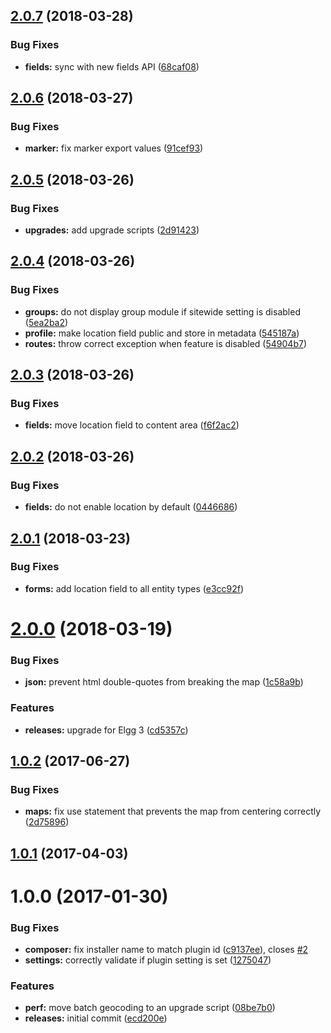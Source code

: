 <a name="2.0.7"></a>
## [2.0.7](https://github.com/hypeJunctionPro/Elgg3-hypeMapsOpen/compare/2.0.6...2.0.7) (2018-03-28)


### Bug Fixes

* **fields:** sync with new fields API ([68caf08](https://github.com/hypeJunctionPro/Elgg3-hypeMapsOpen/commit/68caf08))



<a name="2.0.6"></a>
## [2.0.6](https://github.com/hypeJunctionPro/Elgg3-hypeMapsOpen/compare/2.0.5...2.0.6) (2018-03-27)


### Bug Fixes

* **marker:** fix marker export values ([91cef93](https://github.com/hypeJunctionPro/Elgg3-hypeMapsOpen/commit/91cef93))



<a name="2.0.5"></a>
## [2.0.5](https://github.com/hypeJunctionPro/Elgg3-hypeMapsOpen/compare/2.0.4...2.0.5) (2018-03-26)


### Bug Fixes

* **upgrades:** add upgrade scripts ([2d91423](https://github.com/hypeJunctionPro/Elgg3-hypeMapsOpen/commit/2d91423))



<a name="2.0.4"></a>
## [2.0.4](https://github.com/hypeJunctionPro/Elgg3-hypeMapsOpen/compare/2.0.3...2.0.4) (2018-03-26)


### Bug Fixes

* **groups:** do not display group module if sitewide setting is disabled ([5ea2ba2](https://github.com/hypeJunctionPro/Elgg3-hypeMapsOpen/commit/5ea2ba2))
* **profile:** make location field public and store in metadata ([545187a](https://github.com/hypeJunctionPro/Elgg3-hypeMapsOpen/commit/545187a))
* **routes:** throw correct exception when feature is disabled ([54904b7](https://github.com/hypeJunctionPro/Elgg3-hypeMapsOpen/commit/54904b7))



<a name="2.0.3"></a>
## [2.0.3](https://github.com/hypeJunctionPro/Elgg3-hypeMapsOpen/compare/2.0.2...2.0.3) (2018-03-26)


### Bug Fixes

* **fields:** move location field to content area ([f6f2ac2](https://github.com/hypeJunctionPro/Elgg3-hypeMapsOpen/commit/f6f2ac2))



<a name="2.0.2"></a>
## [2.0.2](https://github.com/hypeJunctionPro/Elgg3-hypeMapsOpen/compare/2.0.1...2.0.2) (2018-03-26)


### Bug Fixes

* **fields:** do not enable location by default ([0446686](https://github.com/hypeJunctionPro/Elgg3-hypeMapsOpen/commit/0446686))



<a name="2.0.1"></a>
## [2.0.1](https://github.com/hypeJunctionPro/Elgg3-hypeMapsOpen/compare/2.0.0...2.0.1) (2018-03-23)


### Bug Fixes

* **forms:** add location field to all entity types ([e3cc92f](https://github.com/hypeJunctionPro/Elgg3-hypeMapsOpen/commit/e3cc92f))



<a name="2.0.0"></a>
# [2.0.0](https://github.com/hypeJunctionPro/Elgg3-hypeMapsOpen/compare/1.0.2...2.0.0) (2018-03-19)


### Bug Fixes

* **json:** prevent html double-quotes from breaking the map ([1c58a9b](https://github.com/hypeJunctionPro/Elgg3-hypeMapsOpen/commit/1c58a9b))


### Features

* **releases:** upgrade for Elgg 3 ([cd5357c](https://github.com/hypeJunctionPro/Elgg3-hypeMapsOpen/commit/cd5357c))



<a name="1.0.2"></a>
## [1.0.2](https://github.com/hypeJunction/hypeMapsOpen/compare/1.0.1...v1.0.2) (2017-06-27)


### Bug Fixes

* **maps:** fix use statement that prevents the map from centering correctly ([2d75896](https://github.com/hypeJunction/hypeMapsOpen/commit/2d75896))



<a name="1.0.1"></a>
## [1.0.1](https://github.com/hypeJunction/hypeMapsOpen/compare/1.0.0...v1.0.1) (2017-04-03)




<a name="1.0.0"></a>
# 1.0.0 (2017-01-30)


### Bug Fixes

* **composer:** fix installer name to match plugin id ([c9137ee](https://github.com/hypeJunction/hypeMapsOpen/commit/c9137ee)), closes [#2](https://github.com/hypeJunction/hypeMapsOpen/issues/2)
* **settings:** correctly validate if plugin setting is set ([1275047](https://github.com/hypeJunction/hypeMapsOpen/commit/1275047))

### Features

* **perf:** move batch geocoding to an upgrade script ([08be7b0](https://github.com/hypeJunction/hypeMapsOpen/commit/08be7b0))
* **releases:** initial commit ([ecd200e](https://github.com/hypeJunction/hypeMapsOpen/commit/ecd200e))



